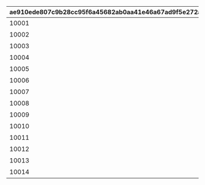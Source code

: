 |ae910ede807c9b28cc95f6a45682ab0aa41e46a67ad9f5e272ab7fed24723b10|d31e5b49a2796d3724a079a51c325d9bd369b89539f32f0e827c29d3c537899b|e236316c2e7fad7aa027705ce20c533f2b4df8c2a4be654268b7adca554a13f6|7665eea86ac20447aa3614a3dfa317bf9682e7d6cfd6cf69564ed0841dfdb532|6b4680bc4108e2f18ab80f00814c0bebe04a5778135a6f4850fd1657d7d8f004|dc3efa7a259bcbc1f48fe5035d844b34f53ddac099814e467b0397ea1be2cca7|dcbaa8609495d2f3924a9b641d99577823fa8620e830f3d3c0f29001a06d2220|82ced1c4237b4f7ad3985bf589070d092943c2be1614fc1a8326a23a03b8d505|
| --- | --- | --- | --- | --- | --- | --- | --- |
|10001|bgm_M32|10001|10001|10001101|bgm_M32|タルグム地方|10001101|
|10002|bgm_M98_2|10002|10002|10002101|bgm_M98|マシーナ地方|10002101|
|10003|bgm_M106|10003|10003|10003101|bgm_M106|ランドソル郊外|10003101|
|10004|bgm_M112|10004|10004|10004101|bgm_M112|タパスビーチ周辺|10004101|
|10005|bgm_M121|10005|10005|10005101|bgm_M121|イルシオンの孤島|10005101|
|10006|bgm_M128|10006|10006|10006101|bgm_M128|王都ランドソル|10006101|
|10007|bgm_M135|10007|10007|10007101|bgm_M135|ランドソル近郊|10007101|
|10008|bgm_M121|10008|10008|10008101|bgm_M121|ランドソル近郊|10008101|
|10009|bgm_M171|10009|10009|10009101|bgm_M171|クリスマス|10009101|
|10010|bgm_M121|10010|10010|10010101|bgm_M121|神殿への参道|10010101|
|10011|bgm_M189|10011|10011|10011101|bgm_M189|バレンタイン|10011101|
|10012|bgm_M206|10012|10012|10012101|bgm_M206|王都ランドソル|10012101|
|10013|bgm_M215|10013|10013|10013101|bgm_M215|マナリア|10013101|
|10014|bgm_M32|10014|10014|10014101|bgm_M32|タルグム地方|10014101|
